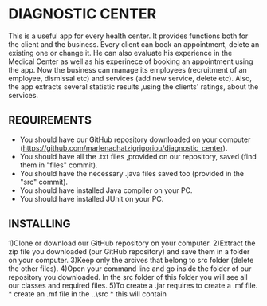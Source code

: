# DIAGNOSTIC CENTER

This is a useful app for every health center. It provides functions both for the client and the business. Every client can book an appointment, delete an existing one or change it. He can also evaluate his experience in the Medical Center as well as his experinece of booking an appointment using the app. Now the business can manage its employees (recruitment of an employee, dismissal etc) and services (add new service, delete etc). Also, the app extracts several statistic results ,using the clients' ratings, about the services.


## REQUIREMENTS

* You should have our GitHub repository downloaded on your computer (https://github.com/marlenachatzigrigoriou/diagnostic_center).
* You should have all the .txt files ,provided on our repository, saved (find them in "files" commit).
* You should have the necessary .java files saved too (provided in the "src" commit).
* You should have installed Java compiler on your PC.
* You should have installed JUnit on your PC.


## INSTALLING

1)Clone or download our GitHub repository on your computer. 
2)Extract the zip file you downloaded (our GitHub repository) and save them in a folder on your computer.
3)Keep only the arcives that belong to src folder (delete the other files).
4)Open your command line and go inside the folder of our repository you downloaded. In the src folder of this folder you will see all our classes and required files.
5)To create a .jar requires to create a .mf file.
    * create an <name>.mf file in the ..<your folder>\src 
    * this will contain 
